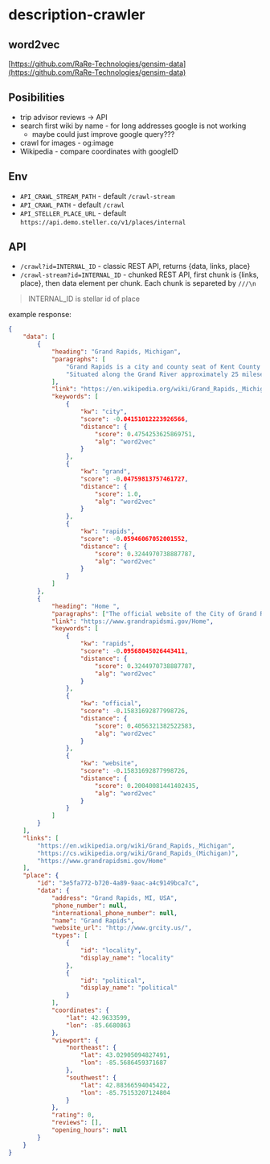 # description-crawler

## word2vec

[https://github.com/RaRe-Technologies/gensim-data](https://github.com/RaRe-Technologies/gensim-data)

## Posibilities

-   trip advisor reviews -> API
-   search first wiki by name - for long addresses google is not working
    -   maybe could just improve google query???
-   crawl for images - og:image
-   Wikipedia - compare coordinates with googleID

<!-- -   https://wikitravel.org - load time > 20s :( -->

## Env

-   `API_CRAWL_STREAM_PATH` - default `/crawl-stream`
-   `API_CRAWL_PATH` - default `/crawl`
-   `API_STELLER_PLACE_URL` - default `https://api.demo.steller.co/v1/places/internal`

## API

-   `/crawl?id=INTERNAL_ID` - classic REST API, returns {data, links, place}
-   `/crawl-stream?id=INTERNAL_ID` - chunked REST API, first chunk is {links, place}, then data element per chunk. Each chunk is separeted by `///\n`

> INTERNAL_ID is stellar id of place

example response:

```json
{
    "data": [
        {
            "heading": "Grand Rapids, Michigan",
            "paragraphs": [
                "Grand Rapids is a city and county seat of Kent County in the U.S. state of Michigan.  At the 2020 census, the city had a population of 198,917 which ranks it as the second most-populated city in the state after Detroit.  Grand Rapids is the central city of the Grand Rapids metropolitan area, which has a population of 1,087,592 and a combined statistical area population of 1,383,918.\n",
                "Situated along the Grand River approximately 25 mileseast of Lake Michigan, it is the economic and cultural hub of West Michigan, as well as one of the fastest-growing cities in the Midwest.[6]  A historic furniture manufacturing center, Grand Rapids is home to five of the world's leading office furniture companies and is nicknamed \"Furniture City.\" Other nicknames include \"River City\" and more recently, \"Beer City\". The city and surrounding communities are economically diverse, based in the health care, information technology, automotive, aviation, and consumer goods manufacturing industries, among others.\n"
            ],
            "link": "https://en.wikipedia.org/wiki/Grand_Rapids,_Michigan",
            "keywords": [
                {
                    "kw": "city",
                    "score": -0.04151012223926566,
                    "distance": {
                        "score": 0.4754253625869751,
                        "alg": "word2vec"
                    }
                },
                {
                    "kw": "grand",
                    "score": -0.04759813757461727,
                    "distance": {
                        "score": 1.0,
                        "alg": "word2vec"
                    }
                },
                {
                    "kw": "rapids",
                    "score": -0.05946067052001552,
                    "distance": {
                        "score": 0.3244970738887787,
                        "alg": "word2vec"
                    }
                }
            ]
        },
        {
            "heading": "Home ",
            "paragraphs": ["The official website of the City of Grand Rapids."],
            "link": "https://www.grandrapidsmi.gov/Home",
            "keywords": [
                {
                    "kw": "rapids",
                    "score": -0.09568045026443411,
                    "distance": {
                        "score": 0.3244970738887787,
                        "alg": "word2vec"
                    }
                },
                {
                    "kw": "official",
                    "score": -0.15831692877998726,
                    "distance": {
                        "score": 0.4056321382522583,
                        "alg": "word2vec"
                    }
                },
                {
                    "kw": "website",
                    "score": -0.15831692877998726,
                    "distance": {
                        "score": 0.20040081441402435,
                        "alg": "word2vec"
                    }
                }
            ]
        }
    ],
    "links": [
        "https://en.wikipedia.org/wiki/Grand_Rapids,_Michigan",
        "https://cs.wikipedia.org/wiki/Grand_Rapids_(Michigan)",
        "https://www.grandrapidsmi.gov/Home"
    ],
    "place": {
        "id": "3e5fa772-b720-4a89-9aac-a4c9149bca7c",
        "data": {
            "address": "Grand Rapids, MI, USA",
            "phone_number": null,
            "international_phone_number": null,
            "name": "Grand Rapids",
            "website_url": "http://www.grcity.us/",
            "types": [
                {
                    "id": "locality",
                    "display_name": "locality"
                },
                {
                    "id": "political",
                    "display_name": "political"
                }
            ],
            "coordinates": {
                "lat": 42.9633599,
                "lon": -85.6680863
            },
            "viewport": {
                "northeast": {
                    "lat": 43.02905094827491,
                    "lon": -85.5686459371687
                },
                "southwest": {
                    "lat": 42.88366594045422,
                    "lon": -85.75153207124804
                }
            },
            "rating": 0,
            "reviews": [],
            "opening_hours": null
        }
    }
}
```
